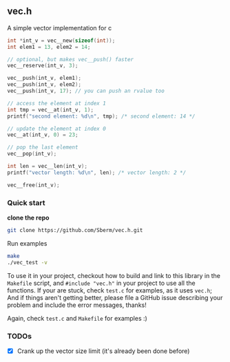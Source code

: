 ## vec.h

A simple vector implementation for c

```c
int *int_v = vec__new(sizeof(int));
int elem1 = 13, elem2 = 14;

// optional, but makes vec__push() faster
vec__reserve(int_v, 3);

vec__push(int_v, elem1);
vec__push(int_v, elem2);
vec__push(int_v, 17); // you can push an rvalue too

// access the element at index 1
int tmp = vec__at(int_v, 1);
printf("second element: %d\n", tmp); /* second element: 14 */

// update the element at index 0
vec__at(int_v, 0) = 23;

// pop the last element
vec__pop(int_v);

int len = vec__len(int_v);
printf("vector length: %d\n", len); /* vector length: 2 */

vec__free(int_v);
```

### Quick start

**clone the repo**
```bash
git clone https://github.com/Sberm/vec.h.git
```

Run examples
```bash
make
./vec_test -v
```

To use it in your project, checkout how to build and link to this library in the
`Makefile` script, and `#include "vec.h"` in your project to use all the functions. If
your are stuck, check `test.c` for examples, as it uses `vec.h`; And if things aren't
getting better, please file a GitHub issue describing your problem and include the error
messages, thanks!

Again, check `test.c` and `Makefile` for examples :)

### TODOs

- [x] Crank up the vector size limit (it's already been done before)
